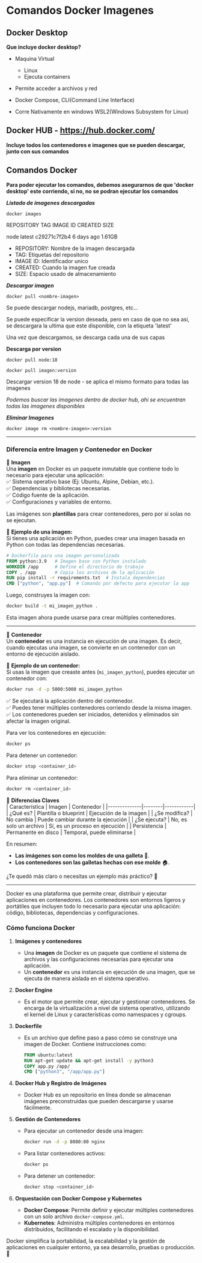 # Comandos Docker Imagenes


## Docker Desktop

**Que incluye docker desktop?**

- Maquina Virtual 
    - Linux
    - Ejecuta containers

- Permite acceder a archivos y red

- Docker Compose, CLI(Command Line Interface)

- Corre Nativamente en windows WSL2(Windows Subsystem for Linux)


## Docker HUB - https://hub.docker.com/

**Incluye todos los contenedores e imagenes que se pueden descargar, junto con sus comandos**

## Comandos Docker

**Para poder ejecutar los comandos, debemos asegurarnos de que 'docker desktop' este corriendo, si no, no se podran ejecutar los comandos**

***Listado de imagenes descargadas***

`docker images`

REPOSITORY                 TAG       IMAGE ID       CREATED         SIZE 

node                       latest    c29271c7f2b4   6 days ago      1.61GB

- REPOSITORY: Nombre de la imagen descargada
- TAG: Etiquetas del repositorio
- IMAGE ID: Identificador unico
- CREATED: Cuando la imagen fue creada
- SIZE: Espacio usado de almacenamiento

***Descargar imagen***

`docker pull <nombre-imagen>`

Se puede descargar nodejs, mariadb, postgres, etc...

Se puede especificar la version deseada, pero en caso de que no sea asi, se descargara la ultima que este disponible, con la etiqueta 'latest'

Una vez que descargamos, se descarga cada una de sus capas

**Descarga por version**

`docker pull node:18`

`docker pull imagen:version`

Descargar version 18 de node - se aplica el mismo formato para todas las imagenes

*Podemos buscar las imagenes dentro de docker hub, ahi se encuentran todas las imagenes disponibles*


***Eliminar Imagenes***

`docker image rm <nombre-imagen>:version`

---

### **Diferencia entre Imagen y Contenedor en Docker**  

📌 **Imagen**  
Una **imagen** en Docker es un paquete inmutable que contiene todo lo necesario para ejecutar una aplicación:  
✅ Sistema operativo base (Ej: Ubuntu, Alpine, Debian, etc.).  
✅ Dependencias y bibliotecas necesarias.  
✅ Código fuente de la aplicación.  
✅ Configuraciones y variables de entorno.  

Las imágenes son **plantillas** para crear contenedores, pero por sí solas no se ejecutan.  

🔹 **Ejemplo de una imagen:**  
Si tienes una aplicación en Python, puedes crear una imagen basada en Python con todas las dependencias necesarias.  

```dockerfile
# Dockerfile para una imagen personalizada
FROM python:3.9   # Imagen base con Python instalado
WORKDIR /app      # Define el directorio de trabajo
COPY . /app       # Copia los archivos de la aplicación
RUN pip install -r requirements.txt  # Instala dependencias
CMD ["python", "app.py"]  # Comando por defecto para ejecutar la app
```
Luego, construyes la imagen con:  
```sh
docker build -t mi_imagen_python .
```
Esta imagen ahora puede usarse para crear múltiples contenedores.  

---

📌 **Contenedor**  
Un **contenedor** es una instancia en ejecución de una imagen. Es decir, cuando ejecutas una imagen, se convierte en un contenedor con un entorno de ejecución aislado.  

🔹 **Ejemplo de un contenedor:**  
Si usas la imagen que creaste antes (`mi_imagen_python`), puedes ejecutar un contenedor con:  
```sh
docker run -d -p 5000:5000 mi_imagen_python
```
✅ Se ejecutará la aplicación dentro del contenedor.  
✅ Puedes tener múltiples contenedores corriendo desde la misma imagen.  
✅ Los contenedores pueden ser iniciados, detenidos y eliminados sin afectar la imagen original.  

Para ver los contenedores en ejecución:  
```sh
docker ps
```
Para detener un contenedor:  
```sh
docker stop <container_id>
```
Para eliminar un contenedor:  
```sh
docker rm <container_id>
```

🔹 **Diferencias Claves**  
| Característica | Imagen | Contenedor |
|--------------|--------|------------|
| ¿Qué es? | Plantilla o blueprint | Ejecución de la imagen |
| ¿Se modifica? | No cambia | Puede cambiar durante la ejecución |
| ¿Se ejecuta? | No, es solo un archivo | Sí, es un proceso en ejecución |
| Persistencia | Permanente en disco | Temporal, puede eliminarse |

En resumen:  
- **Las imágenes son como los moldes de una galleta** 🍪.  
- **Los contenedores son las galletas hechas con ese molde** 🏠.  

¿Te quedó más claro o necesitas un ejemplo más práctico? 🚀


---

Docker es una plataforma que permite crear, distribuir y ejecutar aplicaciones en contenedores. Los contenedores son entornos ligeros y portátiles que incluyen todo lo necesario para ejecutar una aplicación: código, bibliotecas, dependencias y configuraciones.

### **Cómo funciona Docker**  
1. **Imágenes y contenedores**  
   - Una **imagen** de Docker es un paquete que contiene el sistema de archivos y las configuraciones necesarias para ejecutar una aplicación.  
   - Un **contenedor** es una instancia en ejecución de una imagen, que se ejecuta de manera aislada en el sistema operativo.

2. **Docker Engine**  
   - Es el motor que permite crear, ejecutar y gestionar contenedores. Se encarga de la virtualización a nivel de sistema operativo, utilizando el kernel de Linux y características como namespaces y cgroups.

3. **Dockerfile**  
   - Es un archivo que define paso a paso cómo se construye una imagen de Docker. Contiene instrucciones como:
     ```dockerfile
     FROM ubuntu:latest
     RUN apt-get update && apt-get install -y python3
     COPY app.py /app/
     CMD ["python3", "/app/app.py"]
     ```

4. **Docker Hub y Registro de Imágenes**  
   - Docker Hub es un repositorio en línea donde se almacenan imágenes preconstruidas que pueden descargarse y usarse fácilmente.

5. **Gestión de Contenedores**  
   - Para ejecutar un contenedor desde una imagen:  
     ```sh
     docker run -d -p 8080:80 nginx
     ```
   - Para listar contenedores activos:  
     ```sh
     docker ps
     ```
   - Para detener un contenedor:  
     ```sh
     docker stop <container_id>
     ```

6. **Orquestación con Docker Compose y Kubernetes**  
   - **Docker Compose**: Permite definir y ejecutar múltiples contenedores con un solo archivo `docker-compose.yml`.  
   - **Kubernetes**: Administra múltiples contenedores en entornos distribuidos, facilitando el escalado y la disponibilidad.

Docker simplifica la portabilidad, la escalabilidad y la gestión de aplicaciones en cualquier entorno, ya sea desarrollo, pruebas o producción. 🚀
